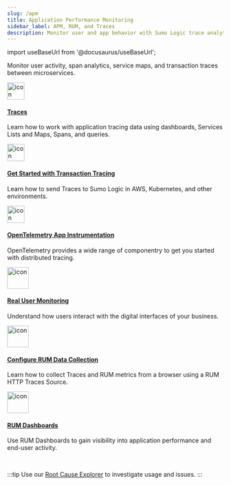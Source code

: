 ```yaml
---
slug: /apm
title: Application Performance Monitoring
sidebar_label: APM, RUM, and Traces
description: Monitor user and app behavior with Sumo Logic trace analytics and real user monitoring.
---
```


import useBaseUrl from '@docusaurus/useBaseUrl';

Monitor user activity, span analytics, service maps, and transaction traces between microservices.

<div className="box-wrapper" markdown="1">
<div className="box smallbox card">
  <div className="container">
  <a href="/docs/apm/traces"><img src={useBaseUrl('img/icons/traces.png')} alt="icon" width="40"/><h4>Traces</h4></a>
  <p>Learn how to work with application tracing data using dashboards, Services Lists and Maps, Spans, and queries.</p>
  </div>
</div>
<div className="box smallbox card">
  <div className="container">
  <a href="/docs/apm/traces/get-started-transaction-tracing"><img src={useBaseUrl('img/icons/traces.png')} alt="icon" width="40"/><h4>Get Started with Transaction Tracing</h4></a>
  <p>Learn how to send Traces to Sumo Logic in AWS, Kubernetes, and other environments.</p>
  </div>
</div>
<div className="box smallbox card">
  <div className="container">
  <a href="/docs/apm/traces/get-started-transaction-tracing/opentelemetry-instrumentation"><img src={useBaseUrl('img/icons/traces.png')} alt="icon" width="40"/><h4>OpenTelemetry App Instrumentation</h4></a>
  <p>OpenTelemetry provides a wide range of componentry to get you started with distributed tracing.</p>
  </div>
</div>
<div className="box smallbox card">
  <div className="container">
  <a href="/docs/apm/real-user-monitoring"><img src={useBaseUrl('img/icons/apm.png')} alt="icon" width="50"/><h4>Real User Monitoring</h4></a>
  <p>Understand how users interact with the digital interfaces of your business.</p>
  </div>
</div>
<div className="box smallbox card">
  <div className="container">
  <a href="/docs/apm/real-user-monitoring/configure-data-collection">  <img src={useBaseUrl('img/icons/apm.png')} alt="icon" width="50"/><h4>Configure RUM Data Collection</h4></a>
  <p>Learn how to collect Traces and RUM metrics from a browser using a RUM HTTP Traces Source.</p>
  </div>
</div>
<div className="box smallbox card">
  <div className="container">
  <a href="/docs/apm/real-user-monitoring/dashboards/"><img src={useBaseUrl('img/icons/apm.png')} alt="icon" width="50"/><h4>RUM Dashboards</h4></a>
  <p>Use RUM Dashboards to gain visibility into application performance and end-user activity.</p>
  </div>
</div>
</div>

<br/>

:::tip
Use our [Root Cause Explorer](/docs/observability/root-cause-explorer) to investigate usage and issues.
:::
